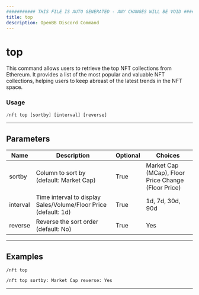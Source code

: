 ```yaml
---
########### THIS FILE IS AUTO GENERATED - ANY CHANGES WILL BE VOID ###########
title: top
description: OpenBB Discord Command
---
```


# top

This command allows users to retrieve the top NFT collections from Ethereum. It provides a list of the most popular and valuable NFT collections, helping users to keep abreast of the latest trends in the NFT space.

### Usage

```python wordwrap
/nft top [sortby] [interval] [reverse]
```

---

## Parameters

| Name | Description | Optional | Choices |
| ---- | ----------- | -------- | ------- |
| sortby | Column to sort by (default: Market Cap) | True | Market Cap (MCap), Floor Price Change (Floor Price) |
| interval | Time interval to display Sales/Volume/Floor Price  (default: 1d) | True | 1d, 7d, 30d, 90d |
| reverse | Reverse the sort order (default: No) | True | Yes |


---

## Examples

```
/nft top
```

```
/nft top sortby: Market Cap reverse: Yes
```

---

